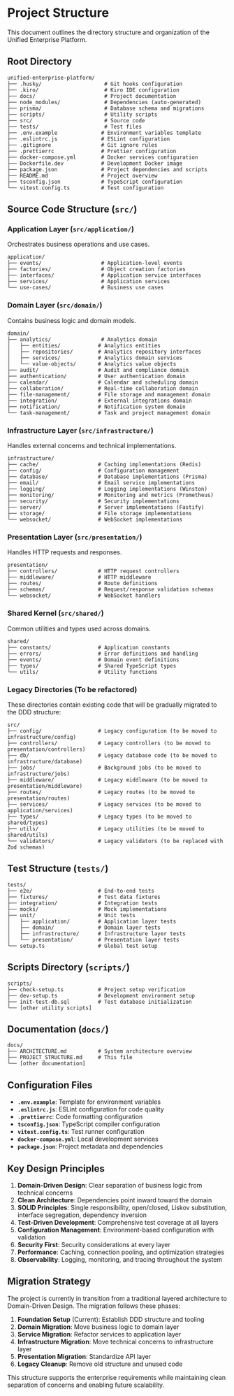 # Project Structure

This document outlines the directory structure and organization of the Unified Enterprise Platform.

## Root Directory

```
unified-enterprise-platform/
├── .husky/                    # Git hooks configuration
├── .kiro/                     # Kiro IDE configuration
├── docs/                      # Project documentation
├── node_modules/              # Dependencies (auto-generated)
├── prisma/                    # Database schema and migrations
├── scripts/                   # Utility scripts
├── src/                       # Source code
├── tests/                     # Test files
├── .env.example              # Environment variables template
├── .eslintrc.js              # ESLint configuration
├── .gitignore                # Git ignore rules
├── .prettierrc               # Prettier configuration
├── docker-compose.yml        # Docker services configuration
├── Dockerfile.dev            # Development Docker image
├── package.json              # Project dependencies and scripts
├── README.md                 # Project overview
├── tsconfig.json             # TypeScript configuration
└── vitest.config.ts          # Test configuration
```

## Source Code Structure (`src/`)

### Application Layer (`src/application/`)

Orchestrates business operations and use cases.

```
application/
├── events/                   # Application-level events
├── factories/                # Object creation factories
├── interfaces/               # Application service interfaces
├── services/                 # Application services
└── use-cases/                # Business use cases
```

### Domain Layer (`src/domain/`)

Contains business logic and domain models.

```
domain/
├── analytics/                # Analytics domain
│   ├── entities/            # Analytics entities
│   ├── repositories/        # Analytics repository interfaces
│   ├── services/            # Analytics domain services
│   └── value-objects/       # Analytics value objects
├── audit/                   # Audit and compliance domain
├── authentication/          # User authentication domain
├── calendar/                # Calendar and scheduling domain
├── collaboration/           # Real-time collaboration domain
├── file-management/         # File storage and management domain
├── integration/             # External integrations domain
├── notification/            # Notification system domain
└── task-management/         # Task and project management domain
```

### Infrastructure Layer (`src/infrastructure/`)

Handles external concerns and technical implementations.

```
infrastructure/
├── cache/                   # Caching implementations (Redis)
├── config/                  # Configuration management
├── database/                # Database implementations (Prisma)
├── email/                   # Email service implementations
├── logging/                 # Logging implementations (Winston)
├── monitoring/              # Monitoring and metrics (Prometheus)
├── security/                # Security implementations
├── server/                  # Server implementations (Fastify)
├── storage/                 # File storage implementations
└── websocket/               # WebSocket implementations
```

### Presentation Layer (`src/presentation/`)

Handles HTTP requests and responses.

```
presentation/
├── controllers/             # HTTP request controllers
├── middleware/              # HTTP middleware
├── routes/                  # Route definitions
├── schemas/                 # Request/response validation schemas
└── websocket/               # WebSocket handlers
```

### Shared Kernel (`src/shared/`)

Common utilities and types used across domains.

```
shared/
├── constants/               # Application constants
├── errors/                  # Error definitions and handling
├── events/                  # Domain event definitions
├── types/                   # Shared TypeScript types
└── utils/                   # Utility functions
```

### Legacy Directories (To be refactored)

These directories contain existing code that will be gradually migrated to the DDD structure:

```
src/
├── config/                  # Legacy configuration (to be moved to infrastructure/config)
├── controllers/             # Legacy controllers (to be moved to presentation/controllers)
├── db/                      # Legacy database code (to be moved to infrastructure/database)
├── jobs/                    # Background jobs (to be moved to infrastructure/jobs)
├── middleware/              # Legacy middleware (to be moved to presentation/middleware)
├── routes/                  # Legacy routes (to be moved to presentation/routes)
├── services/                # Legacy services (to be moved to application/services)
├── types/                   # Legacy types (to be moved to shared/types)
├── utils/                   # Legacy utilities (to be moved to shared/utils)
└── validators/              # Legacy validators (to be replaced with Zod schemas)
```

## Test Structure (`tests/`)

```
tests/
├── e2e/                     # End-to-end tests
├── fixtures/                # Test data fixtures
├── integration/             # Integration tests
├── mocks/                   # Mock implementations
├── unit/                    # Unit tests
│   ├── application/         # Application layer tests
│   ├── domain/              # Domain layer tests
│   ├── infrastructure/      # Infrastructure layer tests
│   └── presentation/        # Presentation layer tests
└── setup.ts                 # Global test setup
```

## Scripts Directory (`scripts/`)

```
scripts/
├── check-setup.ts           # Project setup verification
├── dev-setup.ts             # Development environment setup
├── init-test-db.sql         # Test database initialization
└── [other utility scripts]
```

## Documentation (`docs/`)

```
docs/
├── ARCHITECTURE.md          # System architecture overview
├── PROJECT_STRUCTURE.md     # This file
└── [other documentation]
```

## Configuration Files

- **`.env.example`**: Template for environment variables
- **`.eslintrc.js`**: ESLint configuration for code quality
- **`.prettierrc`**: Code formatting configuration
- **`tsconfig.json`**: TypeScript compiler configuration
- **`vitest.config.ts`**: Test runner configuration
- **`docker-compose.yml`**: Local development services
- **`package.json`**: Project metadata and dependencies

## Key Design Principles

1. **Domain-Driven Design**: Clear separation of business logic from technical concerns
2. **Clean Architecture**: Dependencies point inward toward the domain
3. **SOLID Principles**: Single responsibility, open/closed, Liskov substitution, interface segregation, dependency inversion
4. **Test-Driven Development**: Comprehensive test coverage at all layers
5. **Configuration Management**: Environment-based configuration with validation
6. **Security First**: Security considerations at every layer
7. **Performance**: Caching, connection pooling, and optimization strategies
8. **Observability**: Logging, monitoring, and tracing throughout the system

## Migration Strategy

The project is currently in transition from a traditional layered architecture to Domain-Driven Design. The migration follows these phases:

1. **Foundation Setup** (Current): Establish DDD structure and tooling
2. **Domain Migration**: Move business logic to domain layer
3. **Service Migration**: Refactor services to application layer
4. **Infrastructure Migration**: Move technical concerns to infrastructure layer
5. **Presentation Migration**: Standardize API layer
6. **Legacy Cleanup**: Remove old structure and unused code

This structure supports the enterprise requirements while maintaining clean separation of concerns and enabling future scalability.
